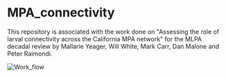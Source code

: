 # MPA_connectivity

This repository is associated with the work done on "Assessing the role of larval connectivity across the California MPA network" for the MLPA decadal review by Mallarie Yeager, Will White, Mark Carr, Dan Malone and Peter Raimondi.  

![Work_flow](https://github.com/myeager/MPA_connectivity/assets/23504834/a076a3c0-a7bb-40dc-9ab5-ecc00a1bba06)

